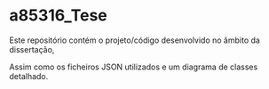 # a85316_Tese

Este repositório contém o projeto/código desenvolvido no âmbito da dissertação,

Assim como os ficheiros JSON utilizados e um diagrama de classes detalhado.
